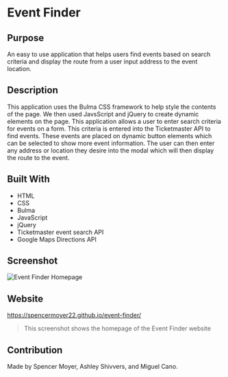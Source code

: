 # Event Finder

## Purpose
An easy to use application that helps users find events based on search criteria and display the route from a user input address to the event location.

## Description
This application uses the Bulma CSS framework to help style the contents of the page. We then used JavsScript and jQuery to create dynamic elements on the page. This application allows a user to enter search criteria for events on a form. This criteria is entered into the Ticketmaster API to find events. These events are placed on dynamic button elements which can be selected to show more event information. The user can then enter any address or location they desire into the modal which will then display the route to the event.

## Built With
- HTML
- CSS
- Bulma
- JavaScript
- jQuery
- Ticketmaster event search API
- Google Maps Directions API

## Screenshot
![Event Finder Homepage]("./assets/img/homepage.png")

## Website
https://spencermoyer22.github.io/event-finder/
> This screenshot shows the homepage of the Event Finder website

## Contribution
Made by Spencer Moyer, Ashley Shivvers, and Miguel Cano.